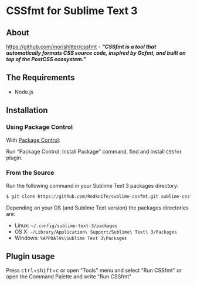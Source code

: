 # CSSfmt for Sublime Text 3

## About

https://github.com/morishitter/cssfmt - ***"CSSfmt is a tool that automatically formats CSS source code, inspired by Gofmt, and built on top of the PostCSS ecosystem."***

## The Requirements

 - Node.js

## Installation
### Using Package Control

With [Package Control](https://packagecontrol.io/installation):

Run “Package Control: Install Package” command, find and install `CSSfmt` plugin.

### From the Source
Run the following command in your Sublime Text 3 packages directory:

```sh
$ git clone https://github.com/Redknife/sublime-cssfmt.git sublime-cssfmt
```

Depending on your OS (and Sublime Text version) the packages directories are:
 - Linux: `~/.config/sublime-text-3/packages`
 - OS X: `~/Library/Application\ Support/Sublime\ Text\ 3/Packages`
 - Windows: `%APPDATA%\Sublime Text 3\Packages`

## Plugin usage

Press <kbd>ctrl</kbd>+<kbd>shift</kbd>+<kbd>c</kbd> or open "Tools" menu and select "Run CSSfmt" or open the Command Palette and write "Run CSSfmt"

